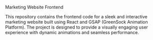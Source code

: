 Marketing Website Frontend

This repository contains the frontend code for a sleek and interactive marketing website built using React and GSAP (GreenSock Animation Platform). The project is designed to provide a visually engaging user experience with dynamic animations and seamless performance.
